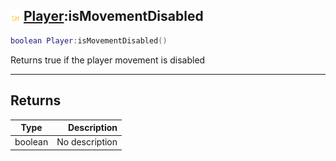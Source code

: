 ## ![shared](../../.gitbook/assets/shared.png) [Player](./readme/player.md):isMovementDisabled

```lua
boolean Player:isMovementDisabled()
```

Returns true if the player movement is disabled

------
## Returns

| Type   | Description |
| ------ | ----------: |
| boolean | No description |

